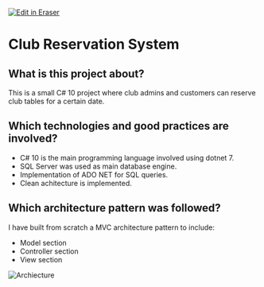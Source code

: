 <p><a target="_blank" href="https://app.eraser.io/workspace/cQCFm5woEaEkj0O8mhh8" id="edit-in-eraser-github-link"><img alt="Edit in Eraser" src="https://firebasestorage.googleapis.com/v0/b/second-petal-295822.appspot.com/o/images%2Fgithub%2FOpen%20in%20Eraser.svg?alt=media&amp;token=968381c8-a7e7-472a-8ed6-4a6626da5501"></a></p>

# Club Reservation System
## What is this project about?
This is a small C# 10 project where club admins and customers can reserve club tables for a certain date.

## Which technologies and good practices are involved?
- C# 10 is the main programming language involved using dotnet 7.
- SQL Server was used as main database engine.
- Implementation of ADO NET for SQL queries.
- Clean achitecture is implemented.
## Which architecture pattern was followed?
I have built from scratch a MVC architecture pattern to include:

- Model section
- Controller section
- View section

![Archiecture](https://github.com/danara88/ClubReservationSystem/assets/72705694/fea74799-a8da-4d3c-b47b-96bdc9c88ab8)


<!--- Eraser file: https://app.eraser.io/workspace/cQCFm5woEaEkj0O8mhh8 --->
